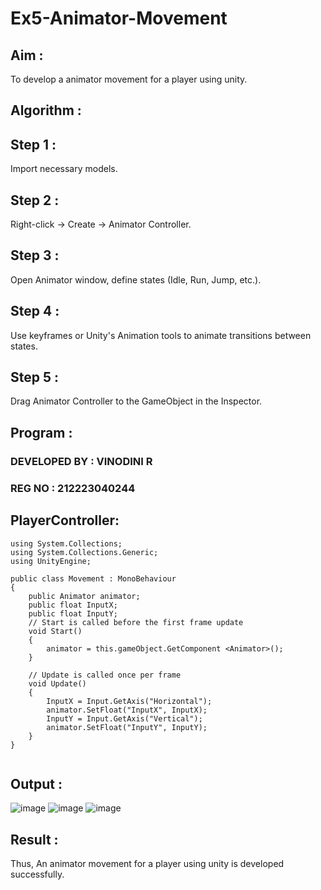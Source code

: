 # Ex5-Animator-Movement

## Aim :

To develop a animator movement for a player using unity.

## Algorithm :

## Step 1 : 

Import necessary models.

## Step 2 : 

 Right-click -> Create -> Animator Controller.

## Step 3 : 

Open Animator window, define states (Idle, Run, Jump, etc.).

## Step 4 : 

Use keyframes or Unity's Animation tools to animate transitions between states.

## Step 5 : 

Drag Animator Controller to the GameObject in the Inspector.

## Program :

### DEVELOPED BY : VINODINI R
### REG NO : 212223040244

## PlayerController:


```
using System.Collections;
using System.Collections.Generic;
using UnityEngine;

public class Movement : MonoBehaviour
{
    public Animator animator;
    public float InputX;
    public float InputY;
    // Start is called before the first frame update
    void Start()
    {
        animator = this.gameObject.GetComponent <Animator>();
    }

    // Update is called once per frame
    void Update()
    {
        InputX = Input.GetAxis("Horizontal");
        animator.SetFloat("InputX", InputX);
        InputY = Input.GetAxis("Vertical");
        animator.SetFloat("InputY", InputY);
    }
}


```
## Output :
![image](https://github.com/user-attachments/assets/90c60bd8-06b3-4dc2-87e9-1a157d51c6be)
![image](https://github.com/user-attachments/assets/ff82992b-0ab6-4987-b5d6-36bb712d8994)
![image](https://github.com/user-attachments/assets/8c58fbed-f2e0-4fa4-a54f-9cd2188bc54f)


## Result :
Thus, An animator movement for a player using unity is developed successfully.

